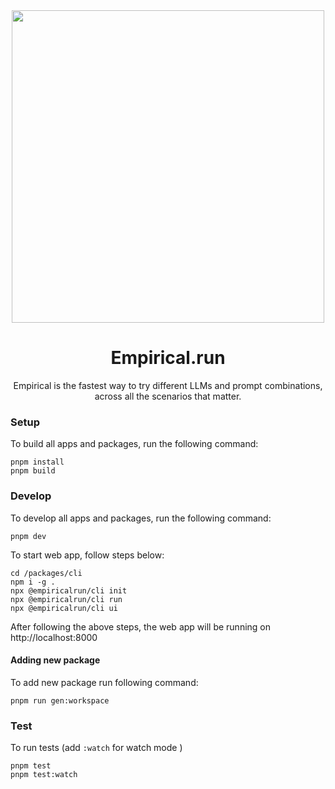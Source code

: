 <div align="center">
<img src="https://www.empirical.run/images/og/default_og_image.png" width="500">

# Empirical.run
<!-- section for badges -->
Empirical is the fastest way to try different LLMs and prompt combinations, across all the scenarios that matter.
</div>

### Setup

To build all apps and packages, run the following command:

```
pnpm install
pnpm build
```

### Develop

To develop all apps and packages, run the following command:

```
pnpm dev
```
To start web app, follow steps below:
```
cd /packages/cli
npm i -g .
npx @empiricalrun/cli init
npx @empiricalrun/cli run
npx @empiricalrun/cli ui
```
After following the above steps, the web app will be running on http://localhost:8000

#### Adding new package
To add new package run following command:

```
pnpm run gen:workspace
```

### Test

To run tests (add `:watch` for watch mode )

```
pnpm test
pnpm test:watch
```
